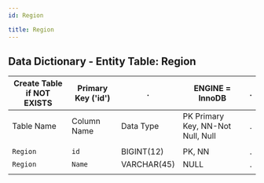 ```yaml
---
id: Region

title: Region
---
```


## Data Dictionary - Entity Table: Region


| Create Table if NOT EXISTS| Primary Key ('id')|.|ENGINE = InnoDB|.|
|---|---|---|---|---|
|Table Name |Column Name|Data Type|PK Primary Key, NN-Not Null, Null|.|
||
|`Region`|`id`|BIGINT(12)|PK, NN|.|
|`Region`|`Name`|VARCHAR(45)|NULL|.|
||
